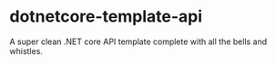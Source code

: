 # dotnetcore-template-api
A super clean .NET core API template complete with all the bells and whistles.
